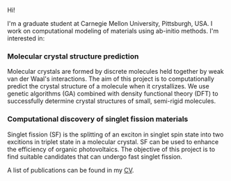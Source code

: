 Hi!

I'm  a graduate student at Carnegie Mellon University, Pittsburgh, USA. 
I work on computational modeling of materials using ab-initio methods.
I'm interested in:
### Molecular crystal structure prediction

Molecular crystals are formed by discrete molecules held together by weak van der Waal's interactions. The aim of this project is to computationally predict the crystal structure of a molecule when it crystallizes. We use genetic algorithms (GA) combined with density functional theory (DFT) to successfully determine crystal structures of small, semi-rigid molecules.

### Computational discovery of singlet fission materials

Singlet fission (SF) is the splitting of an exciton in singlet spin state into two excitions in triplet state in a molecular crystal. SF can be used to enhance the efficiency of organic photovoltaics. The objective of this project is to find suitable candidates that can undergo fast singlet fission.

A list of publications can be found in my [CV](https://github.com/ritwit/rithwiktom/raw/master/CV.pdf).
